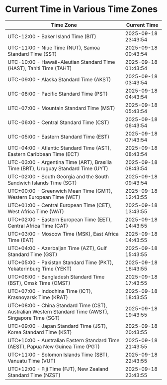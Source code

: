 # Current Time in Various Time Zones

| Time Zone | Current Time |
|-----------|--------------|
| UTC-12:00 - Baker Island Time (BIT) | 2025-09-18 23:43:54 |
| UTC-11:00 - Niue Time (NUT), Samoa Standard Time (SST) | 2025-09-18 00:43:54 |
| UTC-10:00 - Hawaii-Aleutian Standard Time (HAST), Tahiti Time (TAHT) | 2025-09-18 01:43:54 |
| UTC-09:00 - Alaska Standard Time (AKST) | 2025-09-18 03:43:54 |
| UTC-08:00 - Pacific Standard Time (PST) | 2025-09-18 04:43:54 |
| UTC-07:00 - Mountain Standard Time (MST) | 2025-09-18 05:43:54 |
| UTC-06:00 - Central Standard Time (CST) | 2025-09-18 06:43:54 |
| UTC-05:00 - Eastern Standard Time (EST) | 2025-09-18 07:43:54 |
| UTC-04:00 - Atlantic Standard Time (AST), Eastern Caribbean Time (ECT) | 2025-09-18 08:43:54 |
| UTC-03:00 - Argentina Time (ART), Brasília Time (BRT), Uruguay Standard Time (UYT) | 2025-09-18 08:43:54 |
| UTC-02:00 - South Georgia and the South Sandwich Islands Time (SGT) | 2025-09-18 09:43:54 |
| UTC±00:00 - Greenwich Mean Time (GMT), Western European Time (WET) | 2025-09-18 12:43:55 |
| UTC+01:00 - Central European Time (CET), West Africa Time (WAT) | 2025-09-18 13:43:55 |
| UTC+02:00 - Eastern European Time (EET), Central Africa Time (CAT) | 2025-09-18 14:43:55 |
| UTC+03:00 - Moscow Time (MSK), East Africa Time (EAT) | 2025-09-18 14:43:55 |
| UTC+04:00 - Azerbaijan Time (AZT), Gulf Standard Time (GST) | 2025-09-18 15:43:55 |
| UTC+05:00 - Pakistan Standard Time (PKT), Yekaterinburg Time (YEKT) | 2025-09-18 16:43:55 |
| UTC+06:00 - Bangladesh Standard Time (BST), Omsk Time (OMST) | 2025-09-18 17:43:55 |
| UTC+07:00 - Indochina Time (ICT), Krasnoyarsk Time (KRAT) | 2025-09-18 18:43:55 |
| UTC+08:00 - China Standard Time (CST), Australian Western Standard Time (AWST), Singapore Time (SGT) | 2025-09-18 19:43:55 |
| UTC+09:00 - Japan Standard Time (JST), Korea Standard Time (KST) | 2025-09-18 20:43:55 |
| UTC+10:00 - Australian Eastern Standard Time (AEST), Papua New Guinea Time (PGT) | 2025-09-18 21:43:55 |
| UTC+11:00 - Solomon Islands Time (SBT), Vanuatu Time (VUT) | 2025-09-18 22:43:55 |
| UTC+12:00 - Fiji Time (FJT), New Zealand Standard Time (NZST) | 2025-09-18 23:43:55 |
